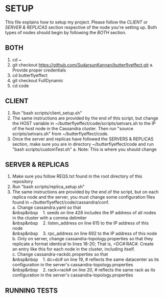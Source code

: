 # SETUP
This file explains how to setup my project. Please follow the *CLIENT* or *SERVER & REPLICAS* section respective of the node you're setting up. Both types of nodes should begin by following the *BOTH* section.

## BOTH
1. cd ~
2. git checkout https://github.com/SudarsunKannan/butterflyeffect.git
    a. Provide proper credentials
3. cd butterflyeffect
4. git checkout FullDynamic
5. cd code

## CLIENT
1. Run "bash scripts/client\_setup.sh"
2. The same instructions are provided by the end of this script, but change the HOST variable in ~/butterflyeffect/code/scripts/setvars.sh to the IP of the host node in the Cassandra cluster. Then run "source scripts/setvars.sh" from ~/butterflyeffect/code.
3. Once the server and replicas have followed the SERVERS & REPLICAS section, make sure you are in directory ~/butterflyeffect/code and run "bash scripts/customTest.sh"
    a. Note: This is where you should change

## SERVER & REPLICAS
1. Make sure you follow REQS.txt found in the root directory of this repository
2. Run "bash scripts/replica\_setup.sh"
3. The same instructions are provided by the end of the script, but on each replica node and the server, you must change some configuration files found in ~/butterflyeffect/code/cassandra/conf.  
    a. Change cassandra.yaml so that  
        &nbsp&nbsp&nbsp;&nbsp;&nbsp;&nbsp;1. seeds on line 428 includes the IP address of all nodes in the cluster with a comma delimiter  
        &nbsp&nbsp&nbsp;&nbsp;&nbsp;&nbsp;2. listen_address on line 615 to the IP address of this node  
        &nbsp&nbsp&nbsp;&nbsp;&nbsp;&nbsp;3. rpc_address on line 692 to the IP address of this node  
    b. Only on server, change cassandra-topology.properties so that they replicate a format identical to lines 18-20; That is, <IP>=DC#:RAC#. Create an entry like this for each node in the cluster, including itself.  
    c. Change cassandra-rackdc.properties so that  
        &nbsp&nbsp&nbsp;&nbsp;&nbsp;&nbsp;1. dc=dc# on line 19, # reflects the same datacenter as its configuration in the server's cassandra-topology.properties  
        &nbsp&nbsp&nbsp;&nbsp;&nbsp;&nbsp;2. rack=rack# on line 20, # reflects the same rack as its configuration in the server's cassandra-topology.properties

## RUNNING TESTS
